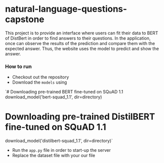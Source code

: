# natural-language-questions-capstone

This project is to provide an interface where users can fit their data to BERT of DistBert in order to find answers to their questions. In the application, once can observe the results of the prediction and compare them with the expected answer. Thus, the website uses the model to predict and show the answer.

### How to run
- Checkout out the repository
- Download the `models` using

`# Downloading pre-trained BERT fine-tuned on SQuAD 1.1
download_model('bert-squad_1.1', dir=directory)

# Downloading pre-trained DistilBERT fine-tuned on SQuAD 1.1
download_model('distilbert-squad_1.1', dir=directory)`
- Run the `app.py` file in order to start-up the server
- Replace the dataset file with your our file
 

